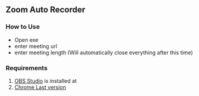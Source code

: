 ## Zoom Auto Recorder

### How to Use

- Open exe
- enter meeting url
- enter meeting length (Will automatically close everything after this time)

### Requirements

1. [OBS Studio](https://obsproject.com/) is installed at
2. [Chrome Last version](https://www.google.com/chrome/?brand=YTUH&gclid=Cj0KCQiA_bieBhDSARIsADU4zLfskODb5-pDrXrQpZqPhFrktOs0eCgHGI8SgHcKvxYlLLabUt7pEncaAqMgEALw_wcB&gclsrc=aw.ds)

